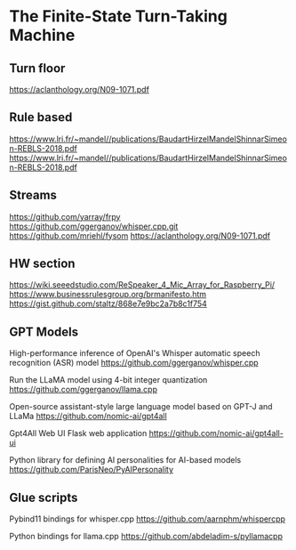 # The Finite-State Turn-Taking Machine

## Turn floor
https://aclanthology.org/N09-1071.pdf

## Rule based
https://www.lri.fr/~mandel//publications/BaudartHirzelMandelShinnarSimeon-REBLS-2018.pdf
https://www.lri.fr/~mandel//publications/BaudartHirzelMandelShinnarSimeon-REBLS-2018.pdf

## Streams
https://github.com/yarray/frpy
https://github.com/ggerganov/whisper.cpp.git
https://github.com/mriehl/fysom
https://aclanthology.org/N09-1071.pdf

## HW section
 https://wiki.seeedstudio.com/ReSpeaker_4_Mic_Array_for_Raspberry_Pi/
https://www.businessrulesgroup.org/brmanifesto.htm
https://gist.github.com/staltz/868e7e9bc2a7b8c1f754

## GPT Models

High-performance inference of OpenAI's Whisper automatic speech recognition (ASR) model
 https://github.com/ggerganov/whisper.cpp

Run the LLaMA model using 4-bit integer quantization
 https://github.com/ggerganov/llama.cpp

Open-source assistant-style large language model based on GPT-J and LLaMa
 https://github.com/nomic-ai/gpt4all

Gpt4All Web UI Flask web application
 https://github.com/nomic-ai/gpt4all-ui

Python library for defining AI personalities for AI-based models
 https://github.com/ParisNeo/PyAIPersonality

 ## Glue scripts
Pybind11 bindings for whisper.cpp
 https://github.com/aarnphm/whispercpp

Python bindings for llama.cpp
 https://github.com/abdeladim-s/pyllamacpp
